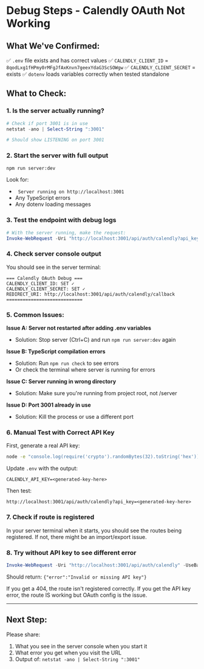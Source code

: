 # Debug Steps - Calendly OAuth Not Working

## What We've Confirmed:
✅ `.env` file exists and has correct values
✅ `CALENDLY_CLIENT_ID` = `8qodLxg1fHPmy0rMFgJfAxKnvn7geexYdaG3ScSOWgw`
✅ `CALENDLY_CLIENT_SECRET` = exists
✅ `dotenv` loads variables correctly when tested standalone

## What to Check:

### 1. Is the server actually running?
```powershell
# Check if port 3001 is in use
netstat -ano | Select-String ":3001"

# Should show LISTENING on port 3001
```

### 2. Start the server with full output
```bash
npm run server:dev
```

Look for:
- ` Server running on http://localhost:3001`
- Any TypeScript errors
- Any dotenv loading messages

### 3. Test the endpoint with debug logs
```powershell
# With the server running, make the request:
Invoke-WebRequest -Uri "http://localhost:3001/api/auth/calendly?api_key=your-secure-random-api-key" -UseBasicParsing
```

### 4. Check server console output
You should see in the server terminal:
```
=== Calendly OAuth Debug ===
CALENDLY_CLIENT_ID: SET ✓
CALENDLY_CLIENT_SECRET: SET ✓
REDIRECT_URI: http://localhost:3001/api/auth/calendly/callback
============================
```

### 5. Common Issues:

**Issue A: Server not restarted after adding .env variables**
- Solution: Stop server (Ctrl+C) and run `npm run server:dev` again

**Issue B: TypeScript compilation errors**
- Solution: Run `npm run check` to see errors
- Or check the terminal where server is running for errors

**Issue C: Server running in wrong directory**
- Solution: Make sure you're running from project root, not /server

**Issue D: Port 3001 already in use**
- Solution: Kill the process or use a different port

### 6. Manual Test with Correct API Key

First, generate a real API key:
```bash
node -e "console.log(require('crypto').randomBytes(32).toString('hex'))"
```

Update `.env` with the output:
```env
CALENDLY_API_KEY=<generated-key-here>
```

Then test:
```
http://localhost:3001/api/auth/calendly?api_key=<generated-key-here>
```

### 7. Check if route is registered

In your server terminal when it starts, you should see the routes being registered. If not, there might be an import/export issue.

### 8. Try without API key to see different error

```powershell
Invoke-WebRequest -Uri "http://localhost:3001/api/auth/calendly" -UseBasicParsing
```

Should return: `{"error":"Invalid or missing API key"}`

If you get a 404, the route isn't registered correctly.
If you get the API key error, the route IS working but OAuth config is the issue.

---

## Next Step:
Please share:
1. What you see in the server console when you start it
2. What error you get when you visit the URL
3. Output of: `netstat -ano | Select-String ":3001"`

